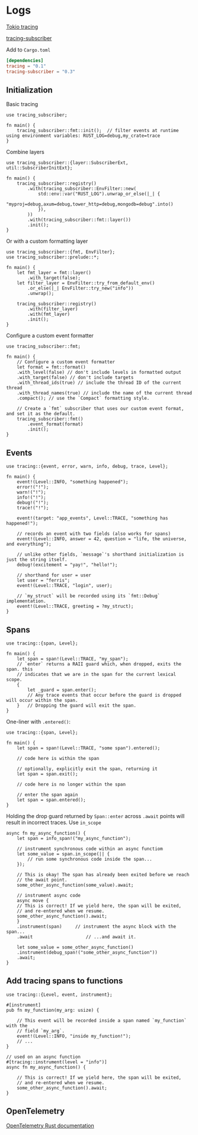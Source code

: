 # Logs

[Tokio tracing]( https://github.com/tokio-rs/tracing )

[tracing-subscriber]( https://crates.io/crates/tracing-subscriber )

Add to `Cargo.toml`

```toml
[dependencies]
tracing = "0.1"
tracing-subscriber = "0.3"
```

## Initialization

Basic tracing

```rust,editable,ignore
use tracing_subscriber;

fn main() {
    tracing_subscriber::fmt::init();  // filter events at runtime using environment variables: RUST_LOG=debug,my_crate=trace
}
```

Combine layers

```rust,editable,ignore
use tracing_subscriber::{layer::SubscriberExt, util::SubscriberInitExt};

fn main() {
    tracing_subscriber::registry()
        .with(tracing_subscriber::EnvFilter::new(
            std::env::var("RUST_LOG").unwrap_or_else(|_| {
                "myproj=debug,axum=debug,tower_http=debug,mongodb=debug".into()
            }),
        ))
        .with(tracing_subscriber::fmt::layer())
        .init();
}
```

Or with a custom formatting layer

```rust,editable,ignore
use tracing_subscriber::{fmt, EnvFilter};
use tracing_subscriber::prelude::*;

fn main() {
    let fmt_layer = fmt::layer()
        .with_target(false);
    let filter_layer = EnvFilter::try_from_default_env()
        .or_else(|_| EnvFilter::try_new("info"))
        .unwrap();

    tracing_subscriber::registry()
        .with(filter_layer)
        .with(fmt_layer)
        .init();
}
```

Configure a custom event formatter

```rust,editable,ignore
use tracing_subscriber::fmt;

fn main() {
    // Configure a custom event formatter
    let format = fmt::format()
    .with_level(false) // don't include levels in formatted output
    .with_target(false) // don't include targets
    .with_thread_ids(true) // include the thread ID of the current thread
    .with_thread_names(true) // include the name of the current thread
    .compact(); // use the `Compact` formatting style.

    // Create a `fmt` subscriber that uses our custom event format, and set it as the default.
    tracing_subscriber::fmt()
        .event_format(format)
        .init();
}
```

## Events

```rust,editable,ignore
use tracing::{event, error, warn, info, debug, trace, Level};

fn main() {
    event!(Level::INFO, "something happened");
    error!("!");
    warn!("!");
    info!("!");
    debug!("!");
    trace!("!");

    event!(target: "app_events", Level::TRACE, "something has happened!");

    // records an event with two fields (also works for spans)
    event!(Level::INFO, answer = 42, question = "life, the universe, and everything");

    // unlike other fields, `message`'s shorthand initialization is just the string itself.
    debug!(excitement = "yay!", "hello!");

    // shorthand for user = user
    let user = "ferris";
    event!(Level::TRACE, "login", user);

    // `my_struct` will be recorded using its `fmt::Debug` implementation.
    event!(Level::TRACE, greeting = ?my_struct);
}
```

## Spans

```rust,editable,ignore
use tracing::{span, Level};

fn main() {
    let span = span!(Level::TRACE, "my_span");
    // `enter` returns a RAII guard which, when dropped, exits the span. this
    // indicates that we are in the span for the current lexical scope.
    {
        let _guard = span.enter();
        // Any trace events that occur before the guard is dropped will occur within the span.
    }   // Dropping the guard will exit the span.
}
```

One-liner with `.entered()`:

```rust,editable,ignore
use tracing::{span, Level};

fn main() {
    let span = span!(Level::TRACE, "some span").entered();

    // code here is within the span

    // optionally, explicitly exit the span, returning it
    let span = span.exit();

    // code here is no longer within the span

    // enter the span again
    let span = span.entered();
}
```

Holding the drop guard returned by `Span::enter` across `.await` points will result in incorrect traces. Use `in_scope`

```rust,editable,ignore
async fn my_async_function() {
    let span = info_span!("my_async_function");

    // instrument synchronous code within an async functiom
    let some_value = span.in_scope(|| {
        // run some synchronous code inside the span...
    });

    // This is okay! The span has already been exited before we reach
    // the await point.
    some_other_async_function(some_value).await;

    // instrument async code
    async move {
    // This is correct! If we yield here, the span will be exited,
    // and re-entered when we resume.
    some_other_async_function().await;
    }
    .instrument(span)     // instrument the async block with the span...
    .await                    // ...and await it.

    let some_value = some_other_async_function()
    .instrument(debug_span!("some_other_async_function"))
    .await;
}
```

## Add tracing spans to functions

```rust,editable,ignore
use tracing::{Level, event, instrument};

#[instrument]
pub fn my_function(my_arg: usize) {

    // This event will be recorded inside a span named `my_function` with the
    // field `my_arg`.
    event!(Level::INFO, "inside my_function!");
    // ...
}

// used on an async function
#[tracing::instrument(level = "info")]
async fn my_async_function() {

    // This is correct! If we yield here, the span will be exited,
    // and re-entered when we resume.
    some_other_async_function().await;
}
```

## OpenTelemetry

[OpenTelemetry Rust documentation]( https://opentelemetry.io/docs/instrumentation/rust/ )
